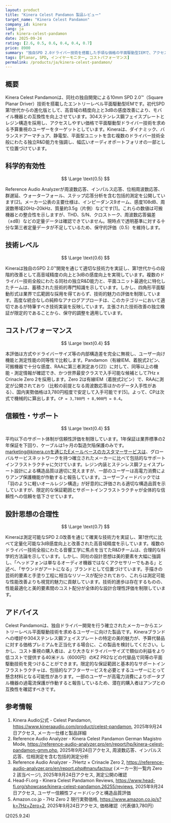 ```yaml
---
layout: product
title: "Kinera Celest Pandamon 製品レビュー"
target_name: "Kinera Celest Pandamon"
company_id: kinera
lang: ja
ref: kinera-celest-pandamon
date: 2025-09-24
rating: [2.6, 0.5, 0.6, 0.4, 0.4, 0.7]
price: 8900
summary: "独自SPD 2.0ドライバー技術を搭載した手頃な価格の平面駆動型IEMで、アクセスしやすい価格で妥当な性能を提供するが、測定データの不足と基本的な保証条件により制限されている。"
tags: [Planar, SPD, インイヤーモニター, コストパフォーマンス]
permalink: /products/ja/kinera-celest-pandamon/
---
```

## 概要

Kinera Celest Pandamonは、同社の独自開発による10mm SPD 2.0™（Square Planar Driver）技術を搭載したエントリーレベル平面駆動型IEMです。初代SPD第1世代からの進化版として、高音域の精度向上と3dBの感度改善により、モバイル機器との互換性を向上させています。304ステンレス鋼フェイスプレートとレジン構造を採用し、アクセスしやすい価格で平面駆動型ドライバー技術を求める予算重視のユーザーをターゲットとしています。Kineraは、ダイナミック、バランスドアーマチュア、静電型、平面型ユニットを含む複数のドライバー技術全般にわたる独立R&D能力を強調し、幅広いオーディオポートフォリオの一部として位置づけています。

## 科学的有効性

$$ \Large \text{0.5} $$

Reference Audio Analyzerが周波数応答、インパルス応答、位相周波数応答、群遅延、ウォーターフォール、ステップ応答分析を含む包括的測定を公開しています[2]。メーカー公表の主要仕様は、インピーダンス9オーム、感度108dB、周波数帯域20Hz–20kHz、質量約3.5g（片側）などです[1]。これらの数値は可搬機器との整合性を示しますが、THD、S/N、クロストーク、周波数応答偏差（±dB）などの定量データは確認できていません。現時点で透明基準に対する十分な第三者定量データが不足しているため、保守的評価（0.5）を維持します。

## 技術レベル

$$ \Large \text{0.6} $$

Kineraは独自のSPD 2.0™開発を通じて適切な技術力を実証し、第1世代からの段階的改善として高音域精度の向上と3dBの感度向上を実現しています。複数のドライバー技術全般にわたる同社の独立R&D能力と、平面ユニット最適化に特化したチームは、蓄積された技術的専門知識を示しています。しかし、四角形平面駆動形式は業界で広範囲な採用を得ておらず、技術的魅力の評価を制限しています。高度な統合なしの純粋なアナログアプローチは、このカテゴリーにおいて適切であるが特筆すべき技術実装を反映しています。主張された技術改善の独立検証が限定的であることから、保守的調整を適用しています。

## コストパフォーマンス

$$ \Large \text{0.4} $$

本評価は方式やドライバーサイズ等の内部構造差を完全に無視し、ユーザー向け機能と測定性能の同等性で比較します。Pandamon（有線IEM、着脱式2ピン、可搬機器で十分な感度、RAAに第三者測定あり[2]）に対して、同等以上の機能・測定情報が確認でき、かつ世界最安クラスで入手可能な候補として7Hz x Crinacle Zero 2を採用します。Zero 2は有線IEM（着脱式2ピン）で、RAAに測定が公開されており（比較の前提となる周波数応答ほかのデータ入手性がある）、国内実勢価格は3,780円程度で安定して入手可能です[5]。よって、CPは次式で機械的に算出します。`CP = 3,780円 ÷ 8,900円 = 0.4`。

## 信頼性・サポート

$$ \Large \text{0.4} $$

平均以下のサポート体制が信頼性評価を制限しています。1年保証は業界標準の2年保証を下回り、ケーブルは1ヶ月の製造欠陥保護のみです。marketing@kinera.cnを通じたEメールベースのカスタマーサービスは、グローバルサービスネットワークを持つ確立されたメーカーに比べて包括的なサポートインフラストラクチャに欠けています。レジン内装とステンレス鋼フェイスプレート設計による構造品質は適切に見えますが、一部のユーザーは高電力消費によりアンプ保護機能が作動すると報告しています。ユーザーフィードバックでは「羽のように軽いオールレジン構造」が好意的に評価される適切な構造品質を示していますが、限定的な保証範囲とサポートインフラストラクチャが全体的な信頼性への信頼を低下させています。

## 設計思想の合理性

$$ \Large \text{0.7} $$

Kineraは測定可能なSPD 2.0改善を通じて確実な技術力を実証し、第1世代に比べて定量化可能な3dB感度向上と改善された高音域精度を示しています。複数のドライバー技術全般にわたる音響工学に焦点を当てたR&Dチームは、合理的な科学的方法論を示しています。しかし、同社の設計思想は美的要素を大幅に強調し、「ヘッドフォンは単なるオーディオ機器ではなくアクセサリーでもある」と述べ、「サウンドがアートになる」ブランドとして位置づけています。手描きの芸術的要素と手塗り工程に相当なリソースが配分されており、これらは測定可能な性能改善よりも視覚的魅力に貢献しています。技術的進歩は存在するものの、性能最適化と美的要素間のコスト配分が全体的な設計合理性評価を制限しています。

## アドバイス

Celest Pandamonは、独自ドライバー開発を行う確立されたメーカーからエントリーレベル平面駆動技術を求めるユーザーに向けた製品です。Kineraブランドへの嗜好や304ステンレス鋼フェイスプレートの特定の美的魅力が、予算代替品に対する価格プレミアムを正当化する場合に、この製品を検討してください。しかし、コスト重視の購入者は、より大きなドライバーサイズで類似の利益をより低コストで提供する40米ドル（6000円）のKZ PR2などの代替品で同等の平面駆動技術を見つけることができます。限定的な保証範囲と基本的なサポートインフラストラクチャは、包括的なアフターサービスを必要とするユーザーにとって懸念材料となる可能性があります。一部のユーザーが高電力消費によりポータブル機器の過電流保護が作動すると報告しているため、潜在的購入者はアンプとの互換性を確認すべきです。

## 参考情報

1. Kinera Audio公式 - Celest Pandamon, https://www.kineraaudio.com/product/celest-pandamon, 2025年9月24日アクセス, メーカー仕様と製品詳細
2. Reference Audio Analyzer - Kinera Celest Pandamon German Magistro Mode, https://reference-audio-analyzer.pro/en/report/hp/kinera-celest-pandamon-gmm.php, 2025年9月24日アクセス, 周波数応答、インパルス応答、位相測定を含む包括的測定分析
3. Reference Audio Analyzer - 7Hertz × Crinacle Zero 2, https://reference-audio-analyzer.pro/en/report.php#manufactour (メーカー別一覧内 Zero 2 該当ページ), 2025年9月24日アクセス, 測定公開の確認
4. Head-Fi.org - Kinera Celest Pandamon Reviews, https://www.head-fi.org/showcase/kinera-celest-pandamon.26255/reviews, 2025年9月24日アクセス, ユーザー信頼性フィードバックと構造品質評価
5. Amazon.co.jp - 7Hz Zero 2 現行実勢価格, https://www.amazon.co.jp/s?k=7Hz+Zero+2, 2025年9月24日アクセス, 価格確認（代表値3,780円）

(2025.9.24)